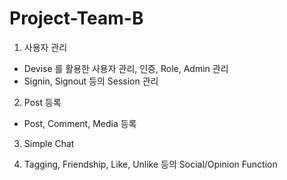Project-Team-B
==============
1. 사용자 관리 
 - Devise 를 활용한 사용자 관리, 인증, Role, Admin 관리
 - Signin, Signout 등의 Session 관리
 
2. Post 등록
 - Post, Comment, Media 등록
 
3. Simple Chat

4. Tagging, Friendship, Like, Unlike 등의 Social/Opinion Function

